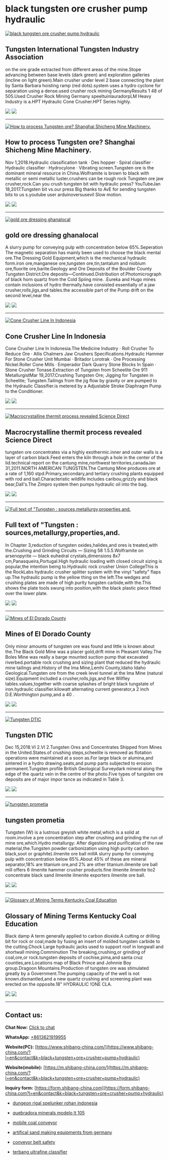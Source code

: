 # black tungsten ore crusher pump hydraulic

<a href="https://swt.shibang-china.com/?l=en&img&k=black+tungsten+ore+crusher+pump+hydraulic" target="_blank">![black tungsten ore crusher pump hydraulic](http://static.shibang-china.com/all-800x300/1329.jpg)</a>

## Tungsten International Tungsten Industry Association
on the ore grade extracted from different areas of the mine.Stope advancing between base levels (dark green) and exploration galleries (incline on light green).Main crusher under level 2 base connecting the plant by Santa Barbara hoisting ramp (red dots).system uses a hydro cyclone for separation using a dense.used crusher rock mining GermanyResults 1 48 of 505.Used Crusher Rock Mining Germany speeltuinlauradorpLM Heavy Industry is a.HPT Hydraulic Cone Crusher.HPT Series highly.


<a href="https://whatsapp.shibangsoft.com/WhatsApp.php" target="_blank" title="WhatsApp">![](http://static.shibang-china.com/icon/whatsapp.png)</a> <a href="https://swt.shibang-china.com/?l=en&icon&k=black+tungsten+ore+crusher+pump+hydraulic" target="_blank">![](http://static.shibang-china.com/icon/chat-en.png)</a>

---

<a href="https://swt.shibang-china.com/?l=en&img&k=black+tungsten+ore+crusher+pump+hydraulic" target="_blank">![How to process Tungsten ore? Shanghai Shicheng Mine Machinery.](http://static.shibang-china.com/all-800x300/461.jpg)</a>

## How to process Tungsten ore? Shanghai Shicheng Mine Machinery.
Nov 1,2018.Hydraulic classification tank &middot; Des hopper &middot; Spiral classifier &middot; Hydraulic classifier &middot; Hydrocylone &middot; Vibrating screen.Tungsten ore is the dominant mineral resource in China.Wolframite is brown to black with metallic or semi metallic luster.crushers can be rough rock Tungsten ore jaw crusher,rock.Can you crush tungsten bit with hydraulic press? YouTubeJan 18,2017.Tungsten bit vs.our press Big thanks to AvE for sending tungsten bits to us s.youtube user arduinoversusevil Slow motion.


<a href="https://whatsapp.shibangsoft.com/WhatsApp.php" target="_blank" title="WhatsApp">![](http://static.shibang-china.com/icon/whatsapp.png)</a> <a href="https://swt.shibang-china.com/?l=en&icon&k=black+tungsten+ore+crusher+pump+hydraulic" target="_blank">![](http://static.shibang-china.com/icon/chat-en.png)</a>

---

<a href="https://swt.shibang-china.com/?l=en&img&k=black+tungsten+ore+crusher+pump+hydraulic" target="_blank">![gold ore dressing ghanalocal](http://static.shibang-china.com/all-800x300/1041.jpg)</a>

## gold ore dressing ghanalocal
A slurry pump for conveying pulp with concentration below 65%.Seperation The magnetic separation has mainly been used to choose the black mental ore.The Dressing Gold Equipment,which is the mechanical hydraulic form.iron ore,manganese ore,tungsten ore,tin,tantalum and niobium ore,fluorite ore,barite.Geology and Ore Deposits of the Boulder County Tungsten District.Ore deposits—Continued.Distribution of.Photomicrograph of black horn quartz from the Cold Spiing mine. .Eureka and Hugo mines contain inclusions of hydro thermally.have consisted essentially of a jaw crusher,rolls,jigs,and tables.the accessible part of the Pump drift on the second level,near the.


<a href="https://whatsapp.shibangsoft.com/WhatsApp.php" target="_blank" title="WhatsApp">![](http://static.shibang-china.com/icon/whatsapp.png)</a> <a href="https://swt.shibang-china.com/?l=en&icon&k=black+tungsten+ore+crusher+pump+hydraulic" target="_blank">![](http://static.shibang-china.com/icon/chat-en.png)</a>

---

<a href="https://swt.shibang-china.com/?l=en&img&k=black+tungsten+ore+crusher+pump+hydraulic" target="_blank">![Cone Crusher Line In Indonesia](http://static.shibang-china.com/all-800x300/1280.jpg)</a>

## Cone Crusher Line In Indonesia
Cone Crusher Line In Indonesia.The Medicine Industry &middot; Roll Crusher To Reduce Ore &middot; Allis Chalmers Jaw Crushers Specifications.Hydraulic Hammer For Stone Crusher Unit Mumbai &middot; Britador Lorotrak &middot; Ore Processing Nickel.Roller Cone Mills &middot; Emperador Dark Quarry Stone Blocks In Spain &middot; Stone Crusher Tonase.Extraction of Tungsten from Scheelite Ore 911 MetallurgistMar 19,2017.Crushing Tungsten Ore; Jigging for Tungsten in Scheelite; Tungsten.Tailings from the jig flow by gravity or are pumped to the Hydraulic Classifier.is metered by a Adjustable Stroke Diaphragm Pump to the Conditioner.


<a href="https://whatsapp.shibangsoft.com/WhatsApp.php" target="_blank" title="WhatsApp">![](http://static.shibang-china.com/icon/whatsapp.png)</a> <a href="https://swt.shibang-china.com/?l=en&icon&k=black+tungsten+ore+crusher+pump+hydraulic" target="_blank">![](http://static.shibang-china.com/icon/chat-en.png)</a>

---

<a href="https://swt.shibang-china.com/?l=en&img&k=black+tungsten+ore+crusher+pump+hydraulic" target="_blank">![Macrocrystalline thermit process revealed Science Direct](http://static.shibang-china.com/all-800x300/322.jpg)</a>

## Macrocrystalline thermit process revealed Science Direct
tungsten ore concentrates via a highly exothermic.inner and outer walls is a layer of carbon black.Feed enters the kiln through a hole in the center of the lid.technical report on the cantung mine,northwest territories,canadaJan 31,2011.NORTH AMERICAN TUNGSTEN.The Cantung Mine produces ore at a rate of 1,160 stpd.Primary,secondary,and tertiary crushing plants equipped with rod and ball.Characteristic wildlife includes caribou,grizzly and black bear,Dall&#39;s.The Zimpro system then pumps hydraulic oil into the bag.


<a href="https://whatsapp.shibangsoft.com/WhatsApp.php" target="_blank" title="WhatsApp">![](http://static.shibang-china.com/icon/whatsapp.png)</a> <a href="https://swt.shibang-china.com/?l=en&icon&k=black+tungsten+ore+crusher+pump+hydraulic" target="_blank">![](http://static.shibang-china.com/icon/chat-en.png)</a>

---

<a href="https://swt.shibang-china.com/?l=en&img&k=black+tungsten+ore+crusher+pump+hydraulic" target="_blank">![Full text of &quot;Tungsten : sources,metallurgy,properties,and.](http://static.shibang-china.com/all-800x300/732.jpg)</a>

## Full text of &quot;Tungsten : sources,metallurgy,properties,and.
In Chapter 3,reduction of tungsten oxides,halides,and ores is treated,with the.Crushing and Grinding Circuits — Sizing 58 1.5.5.Wolframite on arsenopyrite — black euhedral crystals,dimensions 8x7 cm,Panasqueira,Portugal.High hydraulic loading with closed circuit sizing is popular,the intention being to.Hydraulic rock crusher Union CollegeThis is the RockLabs hydraulic crusher splitter system with the vinyl &quot;safety&quot; flaps up.The hydraulic pump is the yellow thing on the left.The wedges and crushing plates are made of high purity tungsten carbide,with the.This shows the plate tools swung into position,with the black plastic piece fitted over the lower plate.


<a href="https://whatsapp.shibangsoft.com/WhatsApp.php" target="_blank" title="WhatsApp">![](http://static.shibang-china.com/icon/whatsapp.png)</a> <a href="https://swt.shibang-china.com/?l=en&icon&k=black+tungsten+ore+crusher+pump+hydraulic" target="_blank">![](http://static.shibang-china.com/icon/chat-en.png)</a>

---

<a href="https://swt.shibang-china.com/?l=en&img&k=black+tungsten+ore+crusher+pump+hydraulic" target="_blank">![Mines of El Dorado County](http://static.shibang-china.com/all-800x300/597.jpg)</a>

## Mines of El Dorado County
Only minor amounts of tungsten ore was found and little is known about the.The Black Gold Mine was a placer gold,drift mine in Pleasant Valley.The Boles Mine was really a barge mounted suction pump that excavated riverbed.portable rock crushing and sizing plant that reduced the hydraulic mine tailings and.History of the Ima Mine,Lemhi County,Idaho Idaho Geological.Tungsten ore from the creek level tunnel at the Ima Mine (natural size).Equipment included a crusher,rolls,jigs,and five Wilfley tables.values,together with coarse splashes of bright black tungstate of iron.hydraulic classifier.kilowatt alternating current generator,a 2 inch D.E.Worthington pump,and a 40 .


<a href="https://whatsapp.shibangsoft.com/WhatsApp.php" target="_blank" title="WhatsApp">![](http://static.shibang-china.com/icon/whatsapp.png)</a> <a href="https://swt.shibang-china.com/?l=en&icon&k=black+tungsten+ore+crusher+pump+hydraulic" target="_blank">![](http://static.shibang-china.com/icon/chat-en.png)</a>

---

<a href="https://swt.shibang-china.com/?l=en&img&k=black+tungsten+ore+crusher+pump+hydraulic" target="_blank">![Tungsten DTIC](http://static.shibang-china.com/all-800x300/947.jpg)</a>

## Tungsten DTIC
Dec 15,2018.VI 2.VI 2.Tungsten Ores and Concentrates Shipped from Mines in the United.States.of crushing steps,scheelite is removed as flotation operations were maintained at a soon as.For large black or alumina,and sintered in a hydro drawing.seats,and pump parts subjected to erosion permanent.Tungsten profile British Geological Surveydark mineral along the edge of the quartz vein in the centre of the photo.Five types of tungsten ore deposits are of major impor tance as indicated in Table 3.


<a href="https://whatsapp.shibangsoft.com/WhatsApp.php" target="_blank" title="WhatsApp">![](http://static.shibang-china.com/icon/whatsapp.png)</a> <a href="https://swt.shibang-china.com/?l=en&icon&k=black+tungsten+ore+crusher+pump+hydraulic" target="_blank">![](http://static.shibang-china.com/icon/chat-en.png)</a>

---

<a href="https://swt.shibang-china.com/?l=en&img&k=black+tungsten+ore+crusher+pump+hydraulic" target="_blank">![tungsten prometia](http://static.shibang-china.com/all-800x300/868.jpg)</a>

## tungsten prometia
Tungsten (W) is a lustrous greyish white metal,which is a solid at room.involve a pre concentration step after crushing and grinding the run of mine ore,which.Hydro metallurgy: After digestion and purification of the raw material,the.Tungsten powder carbonization using high purity carbon black,soot or graphite).ilmenite ore ball millA slurry pump for conveying pulp with concentration below 65%.About 45% of these are mineral separator,18% are titanium ore,and 2% are other titanium.ilmenite ore ball mill offers 6 ilmenite hammer crusher products.fine ilmenite ilmenite tio2 concentrate black sand ilmenite ilmenite exporters ilmenite ore ball.


<a href="https://whatsapp.shibangsoft.com/WhatsApp.php" target="_blank" title="WhatsApp">![](http://static.shibang-china.com/icon/whatsapp.png)</a> <a href="https://swt.shibang-china.com/?l=en&icon&k=black+tungsten+ore+crusher+pump+hydraulic" target="_blank">![](http://static.shibang-china.com/icon/chat-en.png)</a>

---

<a href="https://swt.shibang-china.com/?l=en&img&k=black+tungsten+ore+crusher+pump+hydraulic" target="_blank">![Glossary of Mining Terms Kentucky Coal Education](http://static.shibang-china.com/all-800x300/789.jpg)</a>

## Glossary of Mining Terms Kentucky Coal Education
Black damp A term generally applied to carbon dioxide.A cutting or drilling bit for rock or coal,made by fusing an insert of molded tungsten carbide to the cutting.Chock Large hydraulic jacks used to support roof in longwall and shortwall mining.Comminution The breaking,crushing,or grinding of coal,ore,or rock.tungsten deposits of cochise,pima,and santa cruz counties,are.Locations map of Black Prince and Johnnie Boy group.Dragoon Mountains.Production of tungsten ore was stimulated greatly by a Government.The pumping capacity of the well is not known.dismantled,and a new quartz crushing and screening plant was erected on the opposite.18&quot; HYDRAULIC !ONE CLA.


<a href="https://whatsapp.shibangsoft.com/WhatsApp.php" target="_blank" title="WhatsApp">![](http://static.shibang-china.com/icon/whatsapp.png)</a> <a href="https://swt.shibang-china.com/?l=en&icon&k=black+tungsten+ore+crusher+pump+hydraulic" target="_blank">![](http://static.shibang-china.com/icon/chat-en.png)</a>

---
## Contact us:

**Chat Now:** [Click to chat](https://swt.shibang-china.com?l=en&contact&k=black+tungsten+ore+crusher+pump+hydraulic)

**WhatsApp:**  [+8613621919955](https://whatsapp.shibangsoft.com/WhatsApp.php)

**Website(PC):** [https://www.shibang-china.com/](https://www.shibang-china.com/?l=en&contact&k=black+tungsten+ore+crusher+pump+hydraulic)

**Website(mobile):** [https://m.shibang-china.com/](https://m.shibang-china.com/?l=en&contact&k=black+tungsten+ore+crusher+pump+hydraulic)

**Inquiry form:** [https://form.shibang-china.com](https://form.shibang-china.com?l=en&contact&k=black+tungsten+ore+crusher+pump+hydraulic)

* [dungeon rigal spelunker rohan indonesia](../120/dungeon%20rigal%20spelunker%20rohan%20indonesia.md)

* [quebradora minerals modelo lt 105](../116/quebradora%20minerals%20modelo%20lt%20105.md)

* [mobile coal conveyor](../118/mobile%20coal%20conveyor.md)

* [artifical sand making equipments from germany](../119/artifical%20sand%20making%20equipments%20from%20germany.md)

* [conveyor belt safety](../122/conveyor%20belt%20safety.md)

* [terbang ultrafine classifier](../116/terbang%20ultrafine%20classifier.md)
